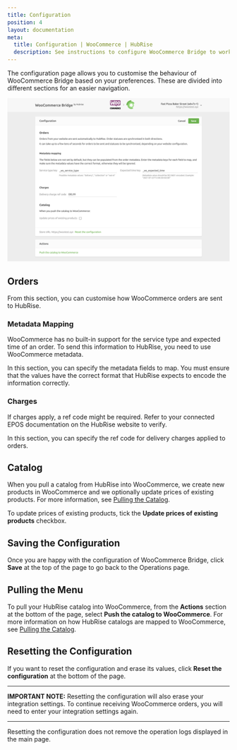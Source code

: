 ```yaml
---
title: Configuration
position: 4
layout: documentation
meta:
  title: Configuration | WooCommerce | HubRise
  description: See instructions to configure WooCommerce Bridge to work seamlessly with WooCommerce and your EPOS or other apps connected to HubRise. Configuration is simple.
---
```


The configuration page allows you to customise the behaviour of WooCommerce Bridge based on your preferences.
These are divided into different sections for an easier navigation.

![WooCommerce Bridge configuration page](../images/005-en-woocommerce-configuration-page.png)

## Orders

From this section, you can customise how WooCommerce orders are sent to HubRise.

### Metadata Mapping

WooCommerce has no built-in support for the service type and expected time of an order. To send this information to HubRise, you need to use WooCommerce metadata.

In this section, you can specify the metadata fields to map. You must ensure that the values have the correct format that HubRise expects to encode the information correctly.

### Charges

If charges apply, a ref code might be required. Refer to your connected EPOS documentation on the HubRise website to verify.

In this section, you can specify the ref code for delivery charges applied to orders.

## Catalog

When you pull a catalog from HubRise into WooCommerce, we create new products in WooCommerce and we optionally update prices of existing products. For more information, see [Pulling the Catalog](/apps/woocommerce/pulling-catalog).

To update prices of existing products, tick the **Update prices of existing products** checkbox.

## Saving the Configuration

Once you are happy with the configuration of WooCommerce Bridge, click **Save** at the top of the page to go back to the Operations page.

## Pulling the Menu

To pull your HubRise catalog into WooCommerce, from the **Actions** section at the bottom of the page, select **Push the catalog to WooCommerce**. For more information on how HubRise catalogs are mapped to WooCommerce, see [Pulling the Catalog](/apps/woocommerce/pulling-catalog).

## Resetting the Configuration

If you want to reset the configuration and erase its values, click **Reset the configuration** at the bottom of the page.

---

**IMPORTANT NOTE:** Resetting the configuration will also erase your integration settings. To continue receiving WooCommerce orders, you will need to enter your integration settings again.

---

Resetting the configuration does not remove the operation logs displayed in the main page.
